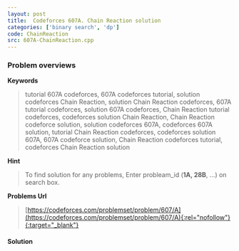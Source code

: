 ```yaml
---
layout: post
title:  Codeforces 607A. Chain Reaction solution
categories: ['binary search', 'dp']
code: ChainReaction
src: 607A-ChainReaction.cpp
---
```

### **Problem overviews**

**Keywords**
> tutorial 607A codeforces, 607A codeforces tutorial, solution codeforces Chain Reaction, solution Chain Reaction codeforces, 607A tutorial codeforces, solution 607A codeforces, Chain Reaction tutorial codeforces, codeforces solution Chain Reaction, Chain Reaction codeforce solution, solution codeforces 607A, codeforces 607A solution, tutorial Chain Reaction codeforces, codeforces solution 607A, 607A codeforce solution, Chain Reaction codeforces tutorial, codeforces Chain Reaction solution

**Hint**
> To find solution for any problems, Enter probleam_id (**1A, 28B**, ...) on search box. 

**Problems Url**
> [https://codeforces.com/problemset/problem/607/A](https://codeforces.com/problemset/problem/607/A){:rel="nofollow"}{:target="_blank"}

#### **Solution**



